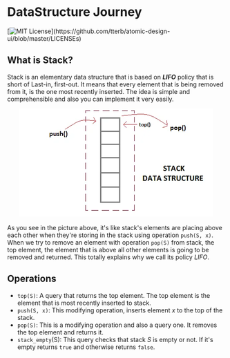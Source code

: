 
# DataStructure Journey
[![MIT License](https://img.shields.io/apm/l/atomic-design-ui.svg?)](https://github.com/tterb/atomic-design-ui/blob/master/LICENSEs)

## What is Stack?
Stack is an elementary data structure that is based on ***LIFO*** policy that is short of Last-in, first-out. It means that every element that is being removed from it, is the one most recently inserted. The idea is simple and comprehensible and also you can implement it very easily.

<div alt="stack image" align='center'> <img src="img/stack_image.webp" /> </div>

As you see in the picture above, it's like  stack's elements are placing above each other when they're storing in the stack using operation `push(S, x)`. When we try to remove an element with operation `pop(S)` from stack, the top element, the element that is above all other elements is going to be removed and returned. This totally explains why we call its policy  *LIFO*.

## Operations

 - `top(S)`: A query that returns the top element. The top element is the element that is most recently inserted to stack.
 - `push(S, x)`: This modifying operation, inserts element *x* to the top of the stack.
 - `pop(S)`:  This is a modifying operation and also a query one. It removes the top element and returns it.
 - `stack_empty`(S): This query checks that stack *S* is empty or not. If it's empty returns `true` and otherwise returns `false`.

